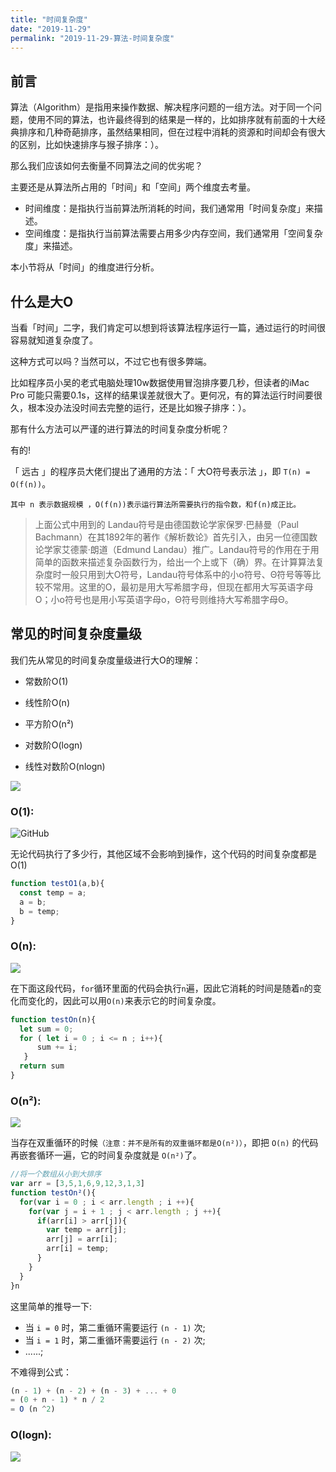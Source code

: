 ```yaml
---
title: "时间复杂度"
date: "2019-11-29"
permalink: "2019-11-29-算法-时间复杂度"
---
```


## 前言

算法（Algorithm）是指用来操作数据、解决程序问题的一组方法。对于同一个问题，使用不同的算法，也许最终得到的结果是一样的，比如排序就有前面的十大经典排序和几种奇葩排序，虽然结果相同，但在过程中消耗的资源和时间却会有很大的区别，比如快速排序与猴子排序：）。

那么我们应该如何去衡量不同算法之间的优劣呢？

主要还是从算法所占用的「时间」和「空间」两个维度去考量。	<br/>
* 时间维度：是指执行当前算法所消耗的时间，我们通常用「时间复杂度」来描述。	<br/>
* 空间维度：是指执行当前算法需要占用多少内存空间，我们通常用「空间复杂度」来描述。	<br/>

本小节将从「时间」的维度进行分析。

## 什么是大O

当看「时间」二字，我们肯定可以想到将该算法程序运行一篇，通过运行的时间很容易就知道复杂度了。

这种方式可以吗？当然可以，不过它也有很多弊端。

比如程序员小吴的老式电脑处理10w数据使用冒泡排序要几秒，但读者的iMac Pro 可能只需要0.1s，这样的结果误差就很大了。更何况，有的算法运行时间要很久，根本没办法没时间去完整的运行，还是比如猴子排序：）。

那有什么方法可以严谨的进行算法的时间复杂度分析呢？

有的!

「 远古 」的程序员大佬们提出了通用的方法：「 大O符号表示法 」，即 `T(n) = O(f(n))`。

`其中 n 表示数据规模 ，O(f(n))表示运行算法所需要执行的指令数，和f(n)成正比。`

>上面公式中用到的 Landau符号是由德国数论学家保罗·巴赫曼（Paul Bachmann）在其1892年的著作《解析数论》首先引入，由另一位德国数论学家艾德蒙·朗道（Edmund Landau）推广。Landau符号的作用在于用简单的函数来描述复杂函数行为，给出一个上或下（确）界。在计算算法复杂度时一般只用到大O符号，Landau符号体系中的小o符号、Θ符号等等比较不常用。这里的O，最初是用大写希腊字母，但现在都用大写英语字母O；小o符号也是用小写英语字母o，Θ符号则维持大写希腊字母Θ。

## 常见的时间复杂度量级

我们先从常见的时间复杂度量级进行大O的理解：

* 常数阶O(1)

* 线性阶O(n)

* 平方阶O(n²)

* 对数阶O(logn)

* 线性对数阶O(nlogn)

<img class="lazyload inited loaded" data-src="https://user-gold-cdn.xitu.io/2018/12/13/167a509fc39ca44c?imageView2/0/w/1280/h/960/format/webp/ignore-error/1" data-width="879" data-height="624" src="https://user-gold-cdn.xitu.io/2018/12/13/167a509fc39ca44c?imageView2/0/w/1280/h/960/format/webp/ignore-error/1">


### O(1):

<img src="https://mmbiz.qpic.cn/mmbiz_gif/D67peceibeISTRz5ibO62oFJIY3OQIc2nQuj6PnaS8BTJfAM6uhHCQdjibvWicNJbaWBia1To9WBwc43Crw64c5vPzw/640?wx_fmt=gif&tp=webp&wxfrom=5&wx_lazy=1" alt="GitHub" title="GitHub,Social Coding"/>

无论代码执行了多少行，其他区域不会影响到操作，这个代码的时间复杂度都是O(1)

```js
function testO1(a,b){
  const temp = a;
  a = b;
  b = temp;
}
```

### O(n):

<img class="lazyload inited loaded" data-src="https://user-gold-cdn.xitu.io/2018/12/13/167a509fc3cb3db2?imageslim" data-width="950" data-height="531" src="https://user-gold-cdn.xitu.io/2018/12/13/167a509fc3cb3db2?imageslim">

在下面这段代码，`for`循环里面的代码会执行` n `遍，因此它消耗的时间是随着` n `的变化而变化的，因此可以用`O(n)`来表示它的时间复杂度。

```js
function testOn(n){
  let sum = 0;
  for ( let i = 0 ; i <= n ; i++){
      sum += i;
   }
  return sum
}
```

### O(n²):

<img class="lazyload inited loaded" data-src="https://user-gold-cdn.xitu.io/2018/12/13/167a509fc3d8fd52?imageslim" data-width="955" data-height="538" src="https://user-gold-cdn.xitu.io/2018/12/13/167a509fc3d8fd52?imageslim">

当存在双重循环的时候`（注意：并不是所有的双重循环都是O(n²)）`，即把 `O(n)` 的代码再嵌套循环一遍，它的时间复杂度就是 `O(n²)`了。

```js
//将一个数组从小到大排序
var arr = [3,5,1,6,9,12,3,1,3]
function testOn²(){
  for(var i = 0 ; i < arr.length ; i ++){    
    for(var j = i + 1 ; j < arr.length ; j ++){
      if(arr[i] > arr[j]){
        var temp = arr[j];
        arr[j] = arr[i];
        arr[i] = temp;
      }
    }
  }
}n
```
这里简单的推导一下:

* 当 `i = 0` 时，第二重循环需要运行 `(n - 1)` 次;
* 当 `i = 1` 时，第二重循环需要运行 `(n - 2)` 次;
* ......;

不难得到公式：

```js
(n - 1) + (n - 2) + (n - 3) + ... + 0
= (0 + n - 1) * n / 2
= O (n ^2)
```

### O(logn):

<img class="lazyload inited loaded" data-src="https://user-gold-cdn.xitu.io/2018/12/13/167a509fc55e62fd?imageslim" data-width="957" data-height="540" src="https://user-gold-cdn.xitu.io/2018/12/13/167a509fc55e62fd?imageslim">
